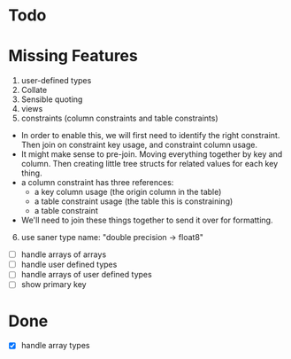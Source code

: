 # Todo

# Missing Features
1. user-defined types
2. Collate
3. Sensible quoting
4. views
5. constraints (column constraints and table constraints)
  - In order to enable this, we will first need to identify the right
    constraint. Then join on constraint key usage, and constraint column
    usage.
  - It might make sense to pre-join. Moving everything together by 
    key and column. Then creating little tree structs for related values
    for each key thing. 
  - a column constraint has three references: 
    - a key column usage (the origin column in the table)
    - a table constraint usage (the table this is constraining)
    - a table constraint
  - We'll need to join these things together to send it over for formatting.

6. use saner type name: "double precision -> float8"
- [ ] handle arrays of arrays
- [ ] handle user defined types
- [ ] handle arrays of user defined types
- [ ] show primary key

# Done
- [x] handle array types
